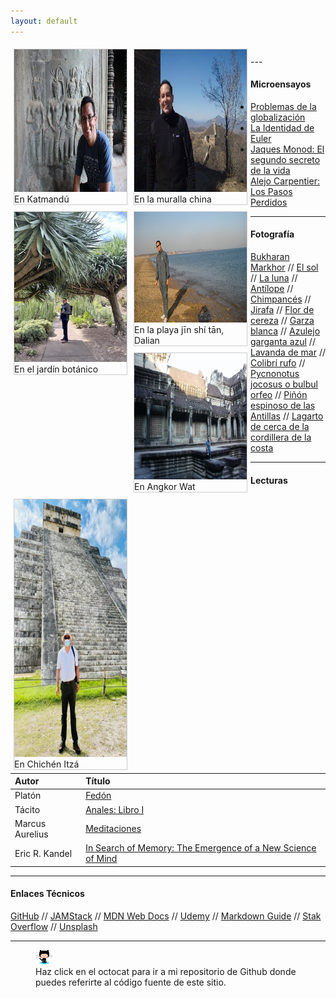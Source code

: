 ```yaml
---
layout: default
---
```

<head>
<style>
div.gallery {
  margin: 5px;
  border: 1px solid #ccc;
  float: left;
  width: 180px;
}

div.gallery:hover {
  border: 1px solid #777;
}

div.gallery img {
  width: 100%;
  height: auto;
}

div.desc {
  padding: 15px;
  text-align: center;
}
</style>
</head>
<body>
<div class="gallery">
  <a target="_blank" href="/assets/images/en_Katmandu.jpg">
    <img src="/assets/images/en_Katmandu.jpg" alt="En Katmandú" width="304" height="228">
  </a>
  <div class="desc">En Katmandú</div>
</div>

<div class="gallery">
  <a target="_blank" href="/assets/images/en_la_muralla.jpg">
    <img src="/assets/images/en_la_muralla.jpg" alt="En la muralla china" width="304" height="228">
  </a>
  <div class="desc">En la muralla china</div>
</div>

<div class="gallery">
  <a target="_blank" href="/assets/images/en_el_botanico.jpg">
    <img src="/assets/images/en_el_botanico.jpg" alt="En el jardín botánico">
  </a>
  <div class="desc">En el jardín botánico</div>
</div>

<div class="gallery">
  <a target="_blank" href="/assets/images/en_la_playa_Jinshitan_Dalian.jpg">
    <img src="/assets/images/en_la_playa_Jinshitan_Dalian.jpg" alt="jīn shí tān" width="314" height="177">
  </a>
  <div class="desc">En la playa jīn shí tān, Dalian</div>
</div>

<div class="gallery">
  <a target="_blank" href="/assets/images/en_angkor_wat.jpg">
    <img src="/assets/images/en_angkor_wat.jpg" alt="En Angkor Wat" width="302" height="202">
  </a>
  <div class="desc">En Angkor Wat</div>
</div>

<div class="gallery">
  <a target="_blank" href="/assets/images/en_chichen_itza.jpg">
    <img src="/assets/images/en_chichen_itza.jpg" alt="En Chichén Itzá" width="312" height="412">
  </a>
  <div class="desc">En Chichén Itzá</div>
</div>
</body>

<br>
---

#### Microensayos

- [Problemas de la globalización](/blog/problemas-de-la-globalizacion.md)
- [La Identidad de Euler](/blog/la-identidad-de-euler.md)
- [Jaques Monod: El segundo secreto de la vida](/blog/Jaques_Monod.html)
- [Alejo Carpentier: Los Pasos Perdidos](/blog/Alejo_Carpentier.md)

---

#### Fotografía

[Bukharan Markhor](/assets/gallery/Bukharan_markhor.jpg)
//
[El sol](/assets/gallery/El_sol.jpg)
//
[La luna](/assets/gallery/luna.jpg)
//
[Antílope](/assets/gallery/Antílope.jpg)
//
[Chimpancés](/assets/gallery/chimps.jpg)
//
[Jirafa](/assets/gallery/jirafa.jpg)
//
[Flor de cereza](/assets/gallery/flor_de_cereza.jpg)
//
[Garza blanca](/assets/gallery/Snowy-Egret.jpg)
//
[Azulejo garganta azul](/assets/gallery/Sialia-mexicana.jpg)
//
[Lavanda de mar](/assets/gallery/Sea-Lavender.jpg)
//
[Colibrí rufo](/assets/gallery/Rufous-Hummingbird.jpg)
//
[Pycnonotus jocosus o bulbul orfeo](/assets/gallery/Red-whiskered-bulbul.jpg)
//
[Piñón espinoso de las Antillas](/assets/gallery/Erythrina-corallodendron.jpg)
//
[Lagarto de cerca de la cordillera de la costa](/assets/gallery/Fence-Lizard.jpg)

---

#### Lecturas

| Autor    | Título|
| :----------- | :----------- |
|Platón      |[Fedón](/libros/fedon.md) |
|Tácito  |[Anales: Libro I](/libros/libro-i-anales-tacito.md) |
|Marcus Aurelius |[Meditaciones](/libros/meditacions.md) |
|Eric R. Kandel|[In Search of Memory: The Emergence of a New Science of Mind](https://vinaire.files.wordpress.com/2022/10/in-search-of-memory-by-kandel.pdf)|

---

#### Enlaces Técnicos

[GitHub](https://github.com/lampsacus/lampsacus.github.io)
//
[JAMStack](https://jamstack.org/)
//
[MDN Web Docs](https://developer.mozilla.org/en-US/)
//
[Udemy](https://www.udemy.com/)
//
[Markdown Guide](https://www.markdownguide.org)
//
[Stak Overflow](https://stackoverflow.com)
//
[Unsplash](https://unsplash.com/@ealeman)

---
<figure>
    <a href="https://github.com/lampsacus/lampsacus.github.io"><img src="/assets/images/octocat-icon.png"
         alt="Haz click en el octocat para ir a mi repositorio de Github."></a>
    <figcaption>Haz click en el octocat para ir a mi repositorio de Github donde puedes referirte al código fuente de este sitio.</figcaption>
</figure>
